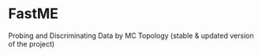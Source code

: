 # FastME
Probing and Discriminating Data by MC Topology
  (stable & updated version of the project)
